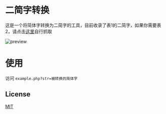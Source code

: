 # 二简字转换

这是一个将简体字转换为二简字的工具，目前收录了表1的二简字，如果你需要表2，请点击[这里](http://glyphwiki.org/wiki/Group:%E7%AC%AC%E4%BA%8C%E6%AC%A1%E6%B1%89%E5%AD%97%E7%AE%80%E5%8C%96%E6%96%B9%E6%A1%88%E3%83%BB%E7%AC%AC%E4%BA%8C%E8%A1%A8)自行抓取

![preview](https://i.loli.net/2019/07/29/5d3ea71de3f1f20295.jpg)

# 使用

访问 `example.php?str=被转换的简体字`

## License
[MIT](https://opensource.org/licenses/MIT)
